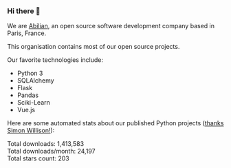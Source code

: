 ### Hi there 👋

We are [Abilian](https://abilian.com/), an open source software development company based in Paris, France.

This organisation contains most of our open source projects.

Our favorite technologies include:

- Python 3
- SQLAlchemy
- Flask
- Pandas
- Sciki-Learn
- Vue.js

Here are some automated stats about our published Python projects
([thanks Simon Willison!][sw-post]):

<!--marker-->
Total downloads: 1,413,583<br>
Total downloads/month: 24,197<br>
Total stars count: 203
<!--end-->

[sw-post]: https://simonwillison.net/2020/Jul/10/self-updating-profile-readme/